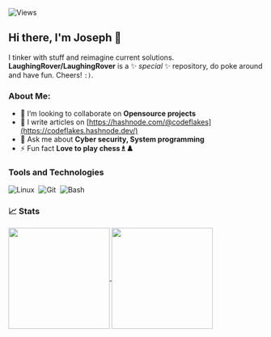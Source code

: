 ![Views](https://komarev.com/ghpvc/?username=LaughingRover&style=for-the-badge&color=0e75b6)

## Hi there, I'm Joseph 👋

I  tinker with stuff and reimagine current solutions. **LaughingRover/LaughingRover** is a ✨ _special_ ✨ repository, do poke around and have fun. Cheers! `:)`.

### About Me:

- 👯 I’m looking to collaborate on **Opensource projects**
- 📝 I write articles on [https://hashnode.com/@codeflakes](https://codeflakes.hashnode.dev/)
- 💬 Ask me about **Cyber security, System programming**
- ⚡ Fun fact **Love to play chess♗♟️**

<!-- https://shields.io -->
### Tools and Technologies

![Linux](https://img.shields.io/badge/Linux-FCC624?style=for-the-badge&logo=linux&logoColor=black)&nbsp;
![Git](https://img.shields.io/badge/GIT-E44C30?style=for-the-badge&logo=git&logoColor=white)&nbsp;
![Bash](https://img.shields.io/badge/Shell-Bash-informational?style=for-the-badge&logo=gnu-bash&logoColor=white)

### &#x1f4c8; Stats

<a href="https://github.com/LaughingRover">
  <img height=200 align="center" src="https://github-readme-stats.vercel.app/api/top-langs/?username=LaughingRover&layout=donut&theme=swift&hide_title=true" />
</a>
<a href="https://github.com/LaughingRover">
  <img height=200 align="center" src="https://github-readme-stats.vercel.app/api?username=LaughingRover&hide=stars,issues,contribs&show=reviews,discussions_started,prs_merged,prs_merged_percentage&show_icons=true&theme=swift&layout=compact&langs_count=8&card_width=320&include_all_commits=true&rank_icon=github&hide_title=true&hide_rank=true" />
</a>

